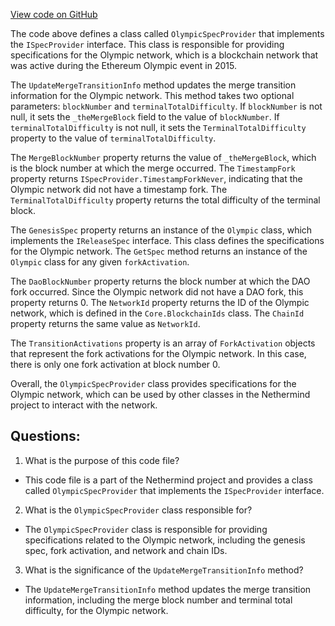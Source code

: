 [View code on GitHub](https://github.com/NethermindEth/nethermind/src/Nethermind/Nethermind.Specs/OlympicSpecProvider.cs)

The code above defines a class called `OlympicSpecProvider` that implements the `ISpecProvider` interface. This class is responsible for providing specifications for the Olympic network, which is a blockchain network that was active during the Ethereum Olympic event in 2015. 

The `UpdateMergeTransitionInfo` method updates the merge transition information for the Olympic network. This method takes two optional parameters: `blockNumber` and `terminalTotalDifficulty`. If `blockNumber` is not null, it sets the `_theMergeBlock` field to the value of `blockNumber`. If `terminalTotalDifficulty` is not null, it sets the `TerminalTotalDifficulty` property to the value of `terminalTotalDifficulty`. 

The `MergeBlockNumber` property returns the value of `_theMergeBlock`, which is the block number at which the merge occurred. The `TimestampFork` property returns `ISpecProvider.TimestampForkNever`, indicating that the Olympic network did not have a timestamp fork. The `TerminalTotalDifficulty` property returns the total difficulty of the terminal block. 

The `GenesisSpec` property returns an instance of the `Olympic` class, which implements the `IReleaseSpec` interface. This class defines the specifications for the Olympic network. The `GetSpec` method returns an instance of the `Olympic` class for any given `forkActivation`. 

The `DaoBlockNumber` property returns the block number at which the DAO fork occurred. Since the Olympic network did not have a DAO fork, this property returns 0. The `NetworkId` property returns the ID of the Olympic network, which is defined in the `Core.BlockchainIds` class. The `ChainId` property returns the same value as `NetworkId`. 

The `TransitionActivations` property is an array of `ForkActivation` objects that represent the fork activations for the Olympic network. In this case, there is only one fork activation at block number 0. 

Overall, the `OlympicSpecProvider` class provides specifications for the Olympic network, which can be used by other classes in the Nethermind project to interact with the network.
## Questions: 
 1. What is the purpose of this code file?
- This code file is a part of the Nethermind project and provides a class called `OlympicSpecProvider` that implements the `ISpecProvider` interface.

2. What is the `OlympicSpecProvider` class responsible for?
- The `OlympicSpecProvider` class is responsible for providing specifications related to the Olympic network, including the genesis spec, fork activation, and network and chain IDs.

3. What is the significance of the `UpdateMergeTransitionInfo` method?
- The `UpdateMergeTransitionInfo` method updates the merge transition information, including the merge block number and terminal total difficulty, for the Olympic network.